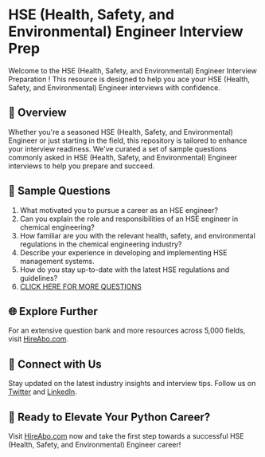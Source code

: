 # HSE (Health, Safety, and Environmental) Engineer Interview Prep

Welcome to the HSE (Health, Safety, and Environmental) Engineer Interview Preparation ! This resource is designed to help you ace your HSE (Health, Safety, and Environmental) Engineer interviews with confidence.

## 🚀 Overview

Whether you're a seasoned HSE (Health, Safety, and Environmental) Engineer or just starting in the field, this repository is tailored to enhance your interview readiness. We've curated a set of sample questions commonly asked in HSE (Health, Safety, and Environmental) Engineer interviews to help you prepare and succeed.

## 📝 Sample Questions

1. What motivated you to pursue a career as an HSE engineer?
2. Can you explain the role and responsibilities of an HSE engineer in chemical engineering?
3. How familiar are you with the relevant health, safety, and environmental regulations in the chemical engineering industry?
4. Describe your experience in developing and implementing HSE management systems.
5. How do you stay up-to-date with the latest HSE regulations and guidelines?
6. [CLICK HERE FOR MORE QUESTIONS](https://hireabo.com/job/3_4_38/HSE%20Health%20Safety%20and%20Environmental%20Engineer)

## 🌐 Explore Further

For an extensive question bank and more resources across 5,000 fields, visit [HireAbo.com](https://www.hireabo.com).

## 📱 Connect with Us

Stay updated on the latest industry insights and interview tips. Follow us on [Twitter](https://twitter.com/hireabo) and [LinkedIn](https://www.linkedin.com/in/hire-abo-3609972a8/).

## 🚀 Ready to Elevate Your Python Career?

Visit [HireAbo.com](https://www.hireabo.com) now and take the first step towards a successful HSE (Health, Safety, and Environmental) Engineer career!